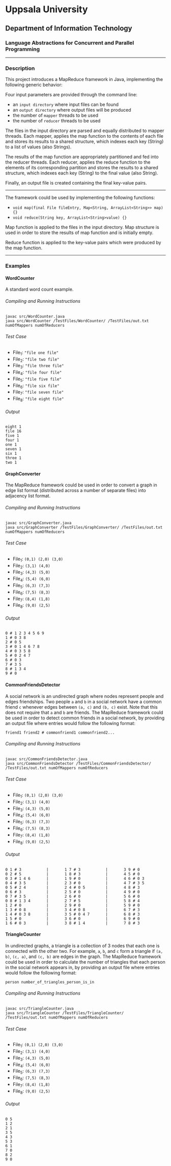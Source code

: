 # Uppsala University
## Department of Information Technology
### Language Abstractions for Concurrent and Parallel Programming

<hr/>

### Description

This project introduces a MapReduce framework in Java, implementing the following generic behavior:

Four input parameters are provided through the command line:

* an `input directory` where input files can be found
* an `output directory` where output files will be produced
* the number of `mapper` threads to be used
* the number of `reducer` threads to be used

The files in the input directory are parsed and equally distributed to mapper
threads. Each mapper, applies the map function to the contents of each file
and stores its results to a shared structure, which indexes each key (String)
to a list of values (also Strings).

The results of the map function are appropriately partitioned and fed into the
reducer threads. Each reducer, applies the reduce function to the elements of
its corresponding partition and stores the results to a shared structure, which
indexes each key (String) to the final value (also String).

Finally, an output file is created containing the final key-value pairs.

<hr/>

The framework could be used by implementing the following functions:

* `void map(final File fileEntry, Map<String, ArrayList<String>> map) {}`
* `void reduce(String key, ArrayList<String>value) {}`

Map function is applied to the files in the input directory.
Map structure is used in order to store the results of map function and is
initially empty.

Reduce function is applied to the key-value pairs which were produced by the
map function.

<hr/>

### Examples

#### WordCounter

A standard word count example.

###### Compiling and Running Instructions
```
javac src/WordCounter.java
java src/WordCounter /TestFiles/WordCounter/ /TestFiles/out.txt numOfMappers numOfReducers
```

###### Test Case

* File<sub>1</sub>: `"file one file"`
* File<sub>2</sub>: `"file two file"`
* File<sub>3</sub>: `"file three file"`
* File<sub>4</sub>: `"file four file"`
* File<sub>5</sub>: `"file five file"`
* File<sub>6</sub>: `"file six file"`
* File<sub>7</sub>: `"file seven file"`
* File<sub>8</sub>: `"file eight file"`

###### Output
```
eight 1
file 16
five 1
four 1
one 1
seven 1
six 1
three 1
two 1
```

#### GraphConverter

The MapReduce framework could be used in order to convert a graph in edge list
format (distributed across a number of separate files) into adjacency list
format.

###### Compiling and Running Instructions
```
javac src/GraphConverter.java
java src/GraphConverter /TestFiles/GraphConverter/ /TestFiles/out.txt numOfMappers numOfReducers
```

###### Test Case

* File<sub>1</sub>: `(0,1) (2,0) (3,0)`
* File<sub>2</sub>: `(3,1) (4,0)`
* File<sub>3</sub>: `(4,3) (5,0)`
* File<sub>4</sub>: `(5,4) (6,0)`
* File<sub>5</sub>: `(6,3) (7,3)`
* File<sub>6</sub>: `(7,5) (8,3)`
* File<sub>7</sub>: `(8,4) (1,8)`
* File<sub>8</sub>: `(9,0) (2,5)`

###### Output
```
0 # 1 2 3 4 5 6 9
1 # 0 3 8
2 # 0 5
3 # 0 1 4 6 7 8
4 # 0 3 5 8
5 # 0 2 4 7
6 # 0 3
7 # 3 5
8 # 1 3 4
9 # 0
```

#### CommonFriendsDetector

A social network is an undirected graph where nodes represent people and
edges friendships. Two people `a` and `b` in a social network have a common
friend `c` whenever edges between `(a, c)` and `(b, c)` exist. Note that this
does not require that `a` and `b` are friends. The MapReduce framework could
be used in order to detect common friends in a social network, by providing an
output file where entries would follow the following format:

`friend1 friend2 # commonfriend1 commonfriend2...`

###### Compiling and Running Instructions
```
javac src/CommonFriendsDetector.java
java src/CommonFriendsDetector /TestFiles/CommonFriendsDetector/ /TestFiles/out.txt numOfMappers numOfReducers
```

###### Test Case

* File<sub>1</sub>: `(0,1) (2,0) (3,0)`
* File<sub>2</sub>: `(3,1) (4,0)`
* File<sub>3</sub>: `(4,3) (5,0)`
* File<sub>4</sub>: `(5,4) (6,0)`
* File<sub>5</sub>: `(6,3) (7,3)`
* File<sub>6</sub>: `(7,5) (8,3)`
* File<sub>7</sub>: `(8,4) (1,8)`
* File<sub>8</sub>: `(9,0) (2,5)`

###### Output
```
0 1 # 3           |       1 7 # 3           |       3 9 # 0
0 2 # 5           |       1 8 # 3           |       4 5 # 0
0 3 # 1 4 6       |       1 9 # 0           |       4 6 # 0 3
0 4 # 3 5         |       2 3 # 0           |       4 7 # 3 5
0 5 # 2 4         |       2 4 # 0 5         |       4 8 # 3
0 6 # 3           |       2 5 # 0           |       4 9 # 0
0 7 # 3 5         |       2 6 # 0           |       5 6 # 0
0 8 # 1 3 4       |       2 7 # 5           |       5 8 # 4
1 2 # 0           |       2 9 # 0           |       5 9 # 0
1 3 # 0 8         |       3 4 # 0 8         |       6 7 # 3
1 4 # 0 3 8       |       3 5 # 0 4 7       |       6 8 # 3
1 5 # 0           |       3 6 # 0           |       6 9 # 0
1 6 # 0 3         |       3 8 # 1 4         |       7 8 # 3
```

#### TriangleCounter

In undirected graphs, a triangle is a collection of 3 nodes that each one is
connected with the other two. For example, `a`, `b`, and `c` form a triangle if
`(a, b)`, `(c, a)`, and `(c, b)` are edges in the graph. The MapReduce
framework could be used in order to calculate the number of triangles that each
person in the social network appears in, by providing an output file where
entries would follow the following format:

`person number_of_triangles_person_is_in`

###### Compiling and Running Instructions
```
javac src/TriangleCounter.java
java src/TriangleCounter /TestFiles/TriangleCounter/ /TestFiles/out.txt numOfMappers numOfReducers
```

###### Test Case

* File<sub>1</sub>: `(0,1) (2,0) (3,0)`
* File<sub>2</sub>: `(3,1) (4,0)`
* File<sub>3</sub>: `(4,3) (5,0)`
* File<sub>4</sub>: `(5,4) (6,0)`
* File<sub>5</sub>: `(6,3) (7,3)`
* File<sub>6</sub>: `(7,5) (8,3)`
* File<sub>7</sub>: `(8,4) (1,8)`
* File<sub>8</sub>: `(9,0) (2,5)`

###### Output
```
0 5
1 2
2 1
3 5
4 3
5 3
6 1
7 0
8 2
9 0
```
